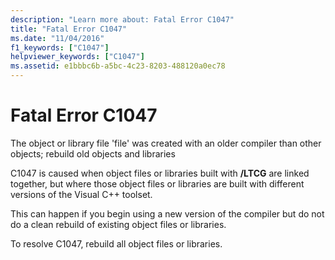 ```yaml
---
description: "Learn more about: Fatal Error C1047"
title: "Fatal Error C1047"
ms.date: "11/04/2016"
f1_keywords: ["C1047"]
helpviewer_keywords: ["C1047"]
ms.assetid: e1bbbc6b-a5bc-4c23-8203-488120a0ec78
---
```

# Fatal Error C1047

The object or library file 'file' was created with an older compiler than other objects; rebuild old objects and libraries

C1047 is caused when object files or libraries built with **/LTCG** are linked together, but where those object files or libraries are built with different versions of the Visual C++ toolset.

This can happen if you begin using a new version of the compiler but do not do a clean rebuild of existing object files or libraries.

To resolve C1047, rebuild all object files or libraries.
